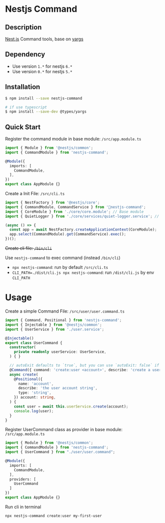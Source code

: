 # Nestjs Command

## Description

[Nest.js](https://github.com/nestjs/nest) Command tools, base on [yargs](https://github.com/yargs/yargs)

## Dependency
- Use version `1.*` for nestjs `6.*`
- Use version `0.*` for nestjs `5.*`

## Installation

```bash
$ npm install --save nestjs-command

# if use typescript
$ npm install --save-dev @types/yargs
```

## Quick Start

Register the command module in base module: `/src/app.module.ts`

```ts
import { Module } from '@nestjs/common';
import { CommandModule } from 'nestjs-command';

@Module({
  imports: [
    CommandModule,
  ],
})
export class AppModule {}

```

Create a Init File: `/src/cli.ts`

```ts
import { NestFactory } from '@nestjs/core';
import { CommandModule, CommandService } from 'nestjs-command';
import { CoreModule } from './core/core.module'; // Base module
import { QuietLogger } from './core/services/quiet-logger.service'; // Custom Logger

(async () => {
  const app = await NestFactory.createApplicationContext(CoreModule);
  app.select(CommandModule).get(CommandService).exec();
})();

```

~~Create cli file: `/bin/cli`~~

Use `nestjs-command` to exec command (instead `/bin/cli`)

- `npx nestjs-command`: run by default `/src/cli.ts`
- `CLI_PATH=./dist/cli.js npx nestjs-command`: run `/dist/cli.js` by env `CLI_PATH`

# Usage

Create a simple Command File: `/src/user/user.command.ts`

```typescript
import { Command, Positional } from 'nestjs-command';
import { Injectable } from '@nestjs/common';
import { UserService } from './user.service';

@Injectable()
export class UserCommand {
  constructor(
    private readonly userService: UserService,
  ) { }

  // autoExit defaults to `true`, but you can use `autoExit: false` if you need more control
  @Command({ command: 'create:user <account>', describe: 'create a user', autoExit: true })
  async create(
    @Positional({
      name: 'account',
      describe: 'the user account string',
      type: 'string',
    }) account: string,
  ) {
    const user = await this.userService.create(account);
    console.log(user);
  }
}

```

Register UserCommand class as provider in base module: `/src/app.module.ts`

```typescript
import { Module } from '@nestjs/common';
import { CommandModule } from 'nestjs-command';
import { UserCommand } from "./user/user.command";

@Module({
  imports: [
    CommandModule,
  ],
  providers: [
    UserCommand
  ]
})
export class AppModule {}

```


Run cli in terminal

```bash
npx nestjs-command create:user my-first-user
```

